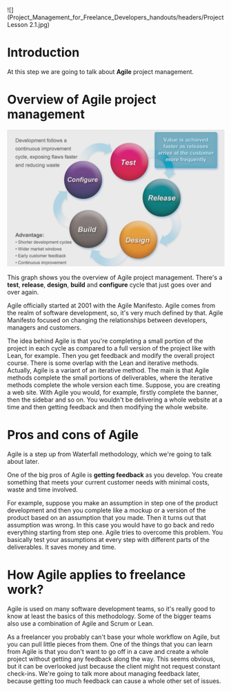 ![](Project_Management_for_Freelance_Developers_handouts/headers/Project Lesson 2.1.jpg)
# Introduction

At this step we are going to talk about **Agile** project management.

# Overview of Agile project management

![](Project_Management_for_Freelance_Developers_handouts/img/2-1_agile.png)

This graph shows you the overview of Agile project management. There's a **test**, **release**, **design**, **build** and **configure** cycle that just goes over and over again.

Agile officially started at 2001 with the Agile Manifesto. Agile comes from the realm of software development, so, it's very much defined by that. Agile Manifesto focused on changing the relationships between developers, managers and customers.

The idea behind Agile is that you're completing a small portion of the project in each cycle as compared to a full version of the project like with Lean, for example. Then you get feedback and modify the overall project course. There is some overlap with the Lean and iterative methods. Actually, Agile is a variant of an iterative method. The main is that Agile methods complete the small portions of deliverables, where the iterative methods complete the whole version each time. Suppose, you are creating a web site. With Agile you would, for example, firstly complete the banner, then the sidebar and so on. You wouldn't be delivering a whole website at a time and then getting feedback and then modifying the whole website.

# Pros and cons of Agile

Agile is a step up from Waterfall methodology, which we're going to talk about later.

One of the big pros of Agile is **getting feedback** as you develop. You create something that meets your current customer needs with minimal costs, waste and time involved.

For example, suppose you make an assumption in step one of the product development and then you complete like a mockup or a version of the product based on an assumption that you made. Then it turns out that assumption was wrong. In this case you would have to go back and redo everything starting from step one. Agile tries to overcome this problem. You basically test your assumptions at every step with different parts of the deliverables. It saves money and time.

# How Agile applies to freelance work?

Agile is used on many software development teams, so it's really good to know at least the basics of this methodology. Some of the bigger teams also use a combination of Agile and Scrum or Lean.

As a freelancer you probably can't base your whole workflow on Agile, but you can pull little pieces from them. One of the things that you can learn from Agile is that you don't want to go off in a cave and create a whole project without getting any feedback along the way. This seems obvious, but it can be overlooked just because the client might not request constant check-ins. We're going to talk more about managing feedback later, because getting too much feedback can cause a whole other set of issues.